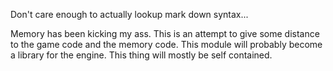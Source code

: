 Don't care enough to actually lookup mark down syntax...

Memory has been kicking my ass.  This is an attempt to give some distance to the game code and the memory code.
This module will probably become a library for the engine.  This thing will mostly be self contained.
